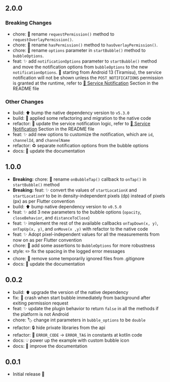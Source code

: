 ## 2.0.0

### Breaking Changes

* chore: 🚚 rename `requestPermission()` method to `requestOverlayPermission()`.
* chore: 🚚 rename `hasPermission()` method to `hasOverlayPermission()`.
* chore: 🚚 rename `options` parameter in `startBubble()` method to `bubbleOptions`.
* feat: ✨ add `notificationOptions` parameter to `startBubble()` method and move the notification options from `bubbleOptions` to the new `notificationOptions`.
🛂 starting from Android 13 (Tiramisu), the service notification will not be shown unless the `POST_NOTIFICATIONS` permission is granted at the runtime, refer to [🔔 Service Notification](https://github.com/moazelsawaf/dash_bubble#-service-notification) Section in the README file

### Other Changes

* build: ⬆️ bump the native dependency version to `v5.3.0`
* build: 🔧 applied some refactoring and migration to the native code
* refactor: 👔 update the service notification logic, refer to [🔔 Service Notification](https://github.com/moazelsawaf/dash_bubble#-service-notification) Section in the README file
* feat: ✨ add new options to customize the notification, which are `id`, `channelId`, and `channelName`
* refactor: ♻️ separate notification options from the bubble options
* docs: 📝 update the documentation


## 1.0.0

* **Breaking:** chore: 🚚 rename `onBubbleTap()` callback to `onTap()` in `startBubble()` method
* **Breaking:** feat: ✨ convert the values of `startLocationX` and `startLocationY` to be in density-independent pixels (dp) instead of pixels (px) as per Flutter convention
* build: ⬆️ bump native dependency version to `v0.5.0`
* feat: ✨ add 3 new parameters to the bubble options (`opacity`, `closeBehavior`, and `distanceToClose`)
* feat: ✨ implement the rest of the available callbacks `onTapDown(x, y)`, `onTapUp(x, y)`, and `onMove(x ,y)` with refactor to the native code
* feat: ✨ Adopt pixel-independent values for all the measurements from now on as per Flutter convention
* chore: 🥅 add some assertions to `BubbleOptions` for more robustness
* style: ✏️ fix the spacing in the logged error messages
* chore: 🙈 remove some temporarily ignored files from .gitignore
* docs: 📝 update the documentation

## 0.0.2

* build: ⬆️ upgrade the version of the native dependency
* fix: 🐛 crash when start bubble immediately from background after exiting permission request
* feat: ✨ update the plugin behavior to return `false` in all the methods if the platform is not Android
* chore: 🏷️ change int parameters in `bubble_options` to be `double`
* refactor: 🔒 hide private libraries from the api
* refactor: 🚚 `ERROR_CODE` -> `ERROR_TAG` in constants at kotlin code
* docs: 💡 power up the example with custom bubble icon
* docs: 📝 improve the documentation

## 0.0.1

* Initial release 🎉

